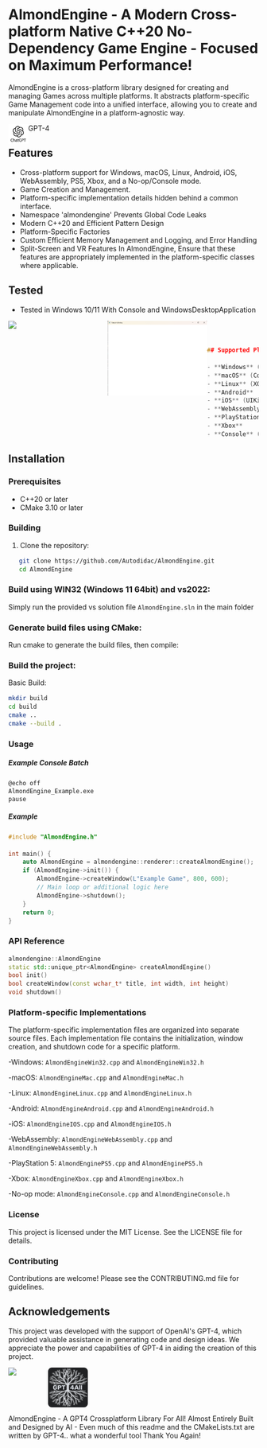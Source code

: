 # AlmondEngine - A Modern Cross-platform Native C++20 No-Dependency Game Engine - Focused on Maximum Performance!




AlmondEngine is a cross-platform library designed for creating and managing Games across multiple platforms. It abstracts platform-specific Game Management code into a unified interface, allowing you to create and manipulate AlmondEngine in a platform-agnostic way. 


<img align="left" src="image/gpt.jpg" width="40px"/>GPT-4



## Features


- Cross-platform support for Windows, macOS, Linux, Android, iOS, WebAssembly, PS5, Xbox, and a No-op/Console mode.
- Game Creation and Management.
- Platform-specific implementation details hidden behind a common interface.
- Namespace 'almondengine' Prevents Global Code Leaks
- Modern C++20 and Efficient Pattern Design
- Platform-Specific Factories
- Custom Efficient Memory Management and Logging, and Error Handling
- Split-Screen and VR Features
In AlmondEngine, Ensure that these features are appropriately implemented in the platform-specific classes where applicable.



## Tested

- Tested in Windows 10/11 With Console and WindowsDesktopApplication

<img align="left" src="image/1.png" width="200px"/>

<img align="left" src="image/4.png" width="200px"/>

```cpp



## Supported Platforms

- **Windows** (Win32)
- **macOS** (Cocoa)
- **Linux** (XCB or XLib)
- **Android**
- **iOS** (UIKit)
- **WebAssembly** (Emscripten)
- **PlayStation 5** (PS5)
- **Xbox**
- **Console** (Headless mode)
```



## Installation



### Prerequisites

- C++20 or later
- CMake 3.10 or later



### Building

1. Clone the repository:
```sh
   git clone https://github.com/Autodidac/AlmondEngine.git
   cd AlmondEngine
```





### Build using WIN32 (Windows 11 64bit) and vs2022:
Simply run the provided vs solution file `AlmondEngine.sln` in the main folder




### Generate build files using CMake:
Run cmake to generate the build files, then compile:





### Build the project:
Basic Build:
```sh
mkdir build
cd build
cmake ..
cmake --build .
```


### Usage


##### Example Console Batch
```batch
@echo off
AlmondEngine_Example.exe 
pause
```


##### Example
```cpp
#include "AlmondEngine.h"

int main() {
    auto AlmondEngine = almondengine::renderer::createAlmondEngine();
    if (AlmondEngine->init()) {
        AlmondEngine->createWindow(L"Example Game", 800, 600);
        // Main loop or additional logic here
        AlmondEngine->shutdown();
    }
    return 0;
}
```


### API Reference

```cpp
almondengine::AlmondEngine
static std::unique_ptr<AlmondEngine> createAlmondEngine()
bool init()
bool createWindow(const wchar_t* title, int width, int height)
void shutdown()

```



### Platform-specific Implementations
The platform-specific implementation files are organized into separate source files. Each implementation file contains the initialization, window creation, and shutdown code for a specific platform.

-Windows: `AlmondEngineWin32.cpp` and `AlmondEngineWin32.h`

-macOS: `AlmondEngineMac.cpp` and `AlmondEngineMac.h`

-Linux: `AlmondEngineLinux.cpp` and `AlmondEngineLinux.h`

-Android: `AlmondEngineAndroid.cpp` and `AlmondEngineAndroid.h`

-iOS: `AlmondEngineIOS.cpp` and `AlmondEngineIOS.h`

-WebAssembly: `AlmondEngineWebAssembly.cpp` and `AlmondEngineWebAssembly.h`

-PlayStation 5: `AlmondEnginePS5.cpp` and `AlmondEnginePS5.h`

-Xbox: `AlmondEngineXbox.cpp` and `AlmondEngineXbox.h`

-No-op mode: `AlmondEngineConsole.cpp` and `AlmondEngineConsole.h`





### License
This project is licensed under the MIT License. See the LICENSE file for details.




### Contributing
Contributions are welcome! Please see the CONTRIBUTING.md file for guidelines.




## Acknowledgements
This project was developed with the support of OpenAI's GPT-4, which provided valuable assistance in generating code and design ideas. We appreciate the power and capabilities of GPT-4 in aiding the creation of this project.



<img align="left" src="image/2.jpg" width="80px"/>
<img align="center" src="image/gpt4all.png" width="80px"/>

AlmondEngine - A GPT4 Crossplatform Library For All! Almost Entirely Built and Designed by AI - Even much of this readme and the CMakeLists.txt are written by GPT-4.. what a wonderful tool Thank You Again!

